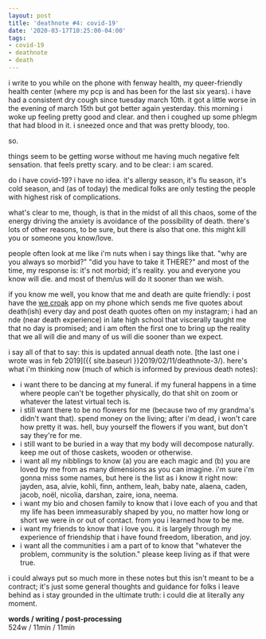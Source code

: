 ```yaml
---
layout: post
title: 'deathnote #4: covid-19'
date: '2020-03-17T10:25:00-04:00'
tags:
- covid-19
- deathnote
- death
--- 
```


i write to you while on the phone with fenway health, my queer-friendly health center (where my pcp is and has been for the last six years). i have had a consistent dry cough since tuesday march 10th. it got a little worse in the evening of march 15th but got better again yesterday. this morning i woke up feeling pretty good and clear. and then i coughed up some phlegm that had blood in it. i sneezed once and that was pretty bloody, too. 

so.

things seem to be getting worse without me having much negative felt sensation. that feels pretty scary. and to be clear: i am scared. 

do i have covid-19? i have no idea. it's allergy season, it's flu season, it's cold season, and (as of today) the medical folks are only testing the people with highest risk of complications.

what's clear to me, though, is that in the midst of all this chaos, some of the energy driving the anxiety is avoidance of the possibility of death. there's lots of other reasons, to be sure, but there is also that one. this might kill you or someone you know/love. 

people often look at me like i'm nuts when i say things like that. "why are you always so morbid?" "did you have to take it THERE?" and most of the time, my response is: it's not morbid; it's reality. you and everyone you know will die. and most of them/us will do it sooner than we wish. 

if you know me well, you know that me and death are quite friendly: i post have the [we croak](https://www.wecroak.com/) app on my phone which sends me five quotes about death(ish) every day and post death quotes often on my instagram; i had an nde (near death experience) in late high school that viscerally taught me that no day is promised; and i am often the first one to bring up the reality that we all will die and many of us will die sooner than we expect. 

i say all of that to say: this is updated annual death note. [the last one i wrote was in feb 2019]({{ site.baseurl }}2019/02/11/deathnote-3/). here's what i'm thinking now (much of which is informed by previous death notes):

* i want there to be dancing at my funeral. if my funeral happens in a time where people can't be together physically, do that shit on zoom or whatever the latest virtual tech is. 
* i still want there to be no flowers for me (because two of my grandma's didn't want that). spend money on the living; after i'm dead, i won't care how pretty it was. hell, buy yourself the flowers if you want, but don't say they're for me.
* i still want to be buried in a way that my body will decompose naturally. keep me out of those caskets, wooden or otherwise. 
* i want all my nibblings to know (a) you are each magic and (b) you are loved by me from as many dimensions as you can imagine. i'm sure i'm gonna miss some names, but here is the list as i know it right now: jayden, asa, alvie, kohli, finn, anthem, leah, baby nate, alaena, caden, jacob, noël, nicolia, darshan, zaire, iona, neema.
* i want my bio and chosen family to know that i love each of you and that my life has been immeasurably shaped by you, no matter how long or short we were in or out of contact. from you i learned how to be me.
* i want my friends to know that i love you. it is largely through my experience of friendship that i have found freedom, liberation, and joy. 
* i want all the communities i am a part of to know that "whatever the problem, community is the solution." please keep living as if that were true. 

i could always put so much more in these notes but this isn't meant to be a contract; it's just some general thoughts and guidance for folks i leave behind as i stay grounded in the ultimate truth: i could die at literally any moment. 

<!-- hyperlink bank -->


<!-- &#042; = asterisk -->
<!-- &#039; = single quote '-->

**words / writing / post-processing**  
524w / 11min / 11min
